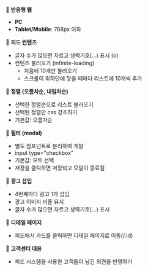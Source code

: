 📌 **반응형 웹**

- **PC**
- **Tablet/Mobile**: 768px 이하

📌 **피드 컨텐츠**

- 글자 수가 많으면 자르고 생략기호(...) 표시 (o)
- 컨텐츠 불러오기 (infinite-loading)
  - 처음에 10개만 불러오기
  - 스크롤이 최하단에 닿을 때마다 리스트에 10개씩 추가

📌 **정렬 (오름차순, 내림차순)**

- 선택한 정렬순으로 리스트 불러오기
- 선택된 정렬만 css 강조하기
- 기본값: 오름차순

📌 **필터 (modal)**

- 별도 컴포넌트로 분리하여 개발
- input type="checkbox"
- 기본값: 모두 선택
- 저장을 클릭하면 저장되고 모달이 종료됨

📌 **광고 삽입**

- 4번째마다 광고 1개 삽입
- 광고 이미지 비율 유지
- 글자 수가 많으면 자르고 생략기호(...) 표시

📌 **디테일 페이지**

- 피드에서 카드를 클릭하면 디테일 페이지로 이동(/:id)

📌 **고객센터 대응**

- 피드 시스템을 사용한 고객들이 남긴 의견을 반영하기
